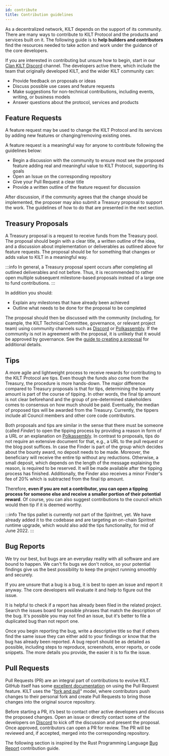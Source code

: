 ```yaml
---
id: contribute
title: Contribution guidelines
---
```


As a decentralized network, KILT depends on the support of its community.
There are many ways to contribute to KILT Protocol and the products and services built on it. 
The following guide is to **help builders and contributors** find the resources needed to take action and work under the guidance of the core developers.

If you are interested in contributing but unsure how to begin, start in our [Clan KILT Discord](https://discord.gg/7uyfMXh6AT) channel.
The developers active there, which include the team that originally developed KILT, and the wider KILT community can:

- Provide feedback on proposals or ideas
- Discuss possible use cases and feature requests
- Make suggestions for non-technical contributions, including events, writing, or business models
- Answer questions about the protocol, services and products


## Feature Requests 

A feature request may be used to change the KILT Protocol and its services by adding new features or changing/removing existing ones.


A feature request is a meaningful way for anyone to contribute following the guidelines below:

 - Begin a discussion with the community to ensure most see the proposed feature adding real and meaningful value to KILT  Protocol, supporting its goals 
 - Open an Issue on the corresponding repository
 - Give your Pull Request a clear title
 - Provide a written outline of the feature request for discussion

After discussion, if the community agrees that the change should be implemented, the proposer may also submit a Treasury proposal to support the work.
The guidelines of how to do that are presented in the next section.

## Treasury Proposals

A Treasury proposal is a request to receive funds from the Treasury pool. 
The proposal should begin with a clear title, a written outline of the idea, and a discussion about implementation or deliverables as outlined above for feature requests. 
The proposal should be for something that changes or adds value to KILT in a meaningful way.

:::info
In general, a Treasury proposal spent occurs after completing all outlined deliverables and not before.
Thus, it is recommended to rather open multiple subsequent milestone-based proposals instead of a large one to fund contributions.
:::

In addition you should:

- Explain any milestones that have already been achieved
- Outline what needs to be done for the proposal to be completed

The proposal should then be discussed with the community (including, for example, the KILT Technical Committee, governance, or relevant project team) using community channels such as [Discord](https://discord.gg/7uyfMXh6AT) or [Polkassembly](https://kilt.polkassembly.network/discussions).
If the community is not in agreement with the proposal, it is unlikely that it would be approved by governance.
See the [guide to creating a proposal](../participate/03_treasury_proposal.md) for additional details.

## Tips

A more agile and lightweight process to receive rewards for contributing to the KILT Protocol are tips.
Even though the funds also come from the Treasury, the procedure is more hands-down.
The major difference compared to Treasury proposals is that for tips, determining the bounty amount is part of the course of tipping.
In other words, the final tip amount is not clear beforehand and the group of pre-determined stakeholders comes to consensus on how much should be paid.
Eventually, the median of proposed tips will be awarded from the Treasury.
Currently, the tippers include all Council members and other core code contributors.

Both proposals and tips are similar in the sense that there must be someone (called _Finder_) to open the tipping process by providing a reason in form of a URL or an explanation on [Polkassembly](https://kilt.polkassembly.network/).
In contrast to proposals, tips do not require an extensive document for that, e.g., a URL to the pull request or the blog post suffices.
In case the Finder is part of the group which decides about the bounty award, no deposit needs to be made.
Moreover, the beneficiary will receive the entire tip without any reductions.
Otherwise, a small deposit, which depends on the length of the message explaining the reason, is required to be reserved.
It will be made available after the tipping process has finished.
Additionally, the Finder also receives a minor Finder's fee of 20% which is subtracted from the final tip amount.

Therefore, **even if you are not a contributor, you can open a tipping process for someone else and receive a smaller portion of their potential reward**.
Of course, you can also suggest contributions to the council which would then tip if it is deemed worthy.

<!-- TODO: Remove after Spiritnet 10700 is live -->
:::info
The tips pallet is currently not part of the Spiritnet, yet.
We have already added it to the codebase and are targeting an on-chain Spiritnet runtime upgrade, which would also add the tips functionality, for mid of June 2022.
:::

## Bug Reports

We try our best, but bugs are an everyday reality with all software and are bound to happen.
We can't fix bugs we don't notice, so your potential findings give us the best possibility to keep the project running smoothly and securely.

If you are unsure that a bug is a bug, it is best to open an issue and report it anyway.
The core developers will evaluate it and help to figure out the issue.

It is helpful to check if a report has already been filed in the related project.
Search the issues board for possible phrases that match the description of the bug.
It's possible you may not find an issue, but it's better to file a duplicated bug than not report one.

Once you begin reporting the bug, write a descriptive title so that if others find the same issue they can either add to your findings or know that the bug has already been reported.
A bug report should be as detailed as possible, including steps to reproduce, screenshots, error reports, or code snippets.
The more details you provide, the easier it is to fix the issue.

## Pull Requests

Pull Requests (PR) are an integral part of contributions to evolve KILT.
GitHub itself has some [excellent documentation](https://help.github.com/articles/about-pull-requests/) on using the Pull Request feature.
KILT uses the "[fork and pull](https://docs.github.com/en/pull-requests/collaborating-with-pull-requests/getting-started/about-collaborative-development-models)" model, where contributors push changes to their personal fork and create Pull Requests to bring those changes into the original source repository.

Before starting a PR, it’s best to contact other active developers and discuss the proposed changes.
Open an issue or directly contact some of the developers on [Discord](https://discord.gg/7uyfMXh6AT) to kick off the discussion and present the proposal.
Once approved, contributors can open a PR for review.
The PR will be reviewed and, if accepted, merged into the corresponding repository.

The following section is inspired by the Rust Programming Language [Bug Report](https://rustc-dev-guide.rust-lang.org/contributing.html) contribution guide.
